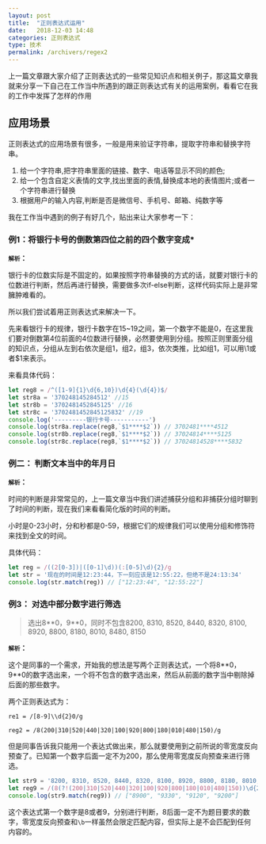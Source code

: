 ```yaml
---
layout: post
title:  "正则表达式运用"
date:   2018-12-03 14:48
categories: 正则表达式
type: 技术
permalink: /archivers/regex2
---
```




上一篇文章跟大家介绍了正则表达式的一些常见知识点和相关例子，那这篇文章我就来分享一下自己在工作当中所遇到的跟正则表达式有关的运用案例，看看它在我的工作中发挥了怎样的作用

## 应用场景

正则表达式的应用场景有很多，一般是用来验证字符串，提取字符串和替换字符串。

1. 给一个字符串,把字符串里面的链接、数字、电话等显示不同的颜色;
2. 给一个包含自定义表情的文字,找出里面的表情,替换成本地的表情图片;或者一个字符串进行替换
3. 根据用户的输入内容,判断是否是微信号、手机号、邮箱、纯数字等

我在工作当中遇到的例子有好几个，贴出来让大家参考一下：

### 例1：将银行卡号的倒数第四位之前的四个数字变成*

**`解析`：**

银行卡的位数实际是不固定的，如果按照字符串替换的方式的话，就要对银行卡的位数进行判断，然后再进行替换，需要做多次if-else判断，这样代码实际上是非常臃肿难看的。

所以我们尝试着用正则表达式来解决一下。

先来看银行卡的规律，银行卡数字在15~19之间，第一个数字不能是0，在这里我们要对倒数第4位前面的4位数进行替换，必然要使用到分组。按照正则里面分组的知识点，分组从左到右依次是组1，组2，组3，依次类推，比如组1，可以用\1或者$1来表示。

来看具体代码：

```javascript
let reg8 = /^([1-9]{1}\d{6,10})\d{4}(\d{4})$/
let str8a = '370248145284512' //15
let str8b = '3702481452845125' //16
let str8c = '3702481452845125832' //19
console.log('---------银行卡号-----------')
console.log(str8a.replace(reg8,`$1****$2`)) // 3702481****4512
console.log(str8b.replace(reg8,`$1****$2`)) // 37024814****5125
console.log(str8c.replace(reg8,`$1****$2`)) // 37024814528****5832
```

### 例二： 判断文本当中的年月日

**`解析`：**

时间的判断是非常常见的，上一篇文章当中我们讲述捕获分组和非捕获分组时聊到了时间的判断，现在我们来看看简化版的时间的判断。

小时是0-23小时，分和秒都是0-59，根据它们的规律我们可以使用分组和修饰符来找到全文的时间。

具体代码：

```javascript
let reg = /((2[0-3])|([0-1]\d))(:[0-5]\d){2}/g
let str = '现在的时间是12:23:44，下一刻应该是12:55:22，但绝不是24:13:34'
console.log(str.match(reg)) // ["12:23:44", "12:55:22"]
```

### 例3： 对选中部分数字进行筛选

> 选出8\*\*0，9\*\*0，同时不包含8200, 8310, 8520, 8440, 8320, 8100, 8920, 8800, 8180, 8010, 8480, 8150

**`解析`：**

这个是同事的一个需求，开始我的想法是写两个正则表达式，一个将8\*\*0，9\*\*0的数字选出来，一个将不包含的数字选出来，然后从前面的数字当中剔除掉后面的那些数字。

两个正则表达式为：

`re1 = /[8-9]\\d{2}0/g`

`reg2 = /8(200|310|520|440|320|100|920|800|180|010|480|150)/g`

但是同事告诉我只能用一个表达式做出来，那么就要使用到之前所说的零宽度反向预查了。已知第一个数字后面一定不为200，那么使用零宽度反向预查来进行筛选。

```javascript
let str9 = '8200, 8310, 8520, 8440, 8320, 8100, 8920, 8800, 8180, 8010, 8480, 8150, 3434,545656,8544,6554,8900,9330,9120,8333,8200,9200'
let reg9 = /(8(?!(200|310|520|440|320|100|920|800|180|010|480|150))\d{2}0)|(9\d{2}0)/g
console.log(str9.match(reg9)) // ["8900", "9330", "9120", "9200"]
```
这个表达式第一个数字是8或者9，分别进行判断，8后面一定不为题目要求的数字，零宽度反向预查和`\b`一样虽然会限定匹配内容，但实际上是不会匹配到任何内容的。
